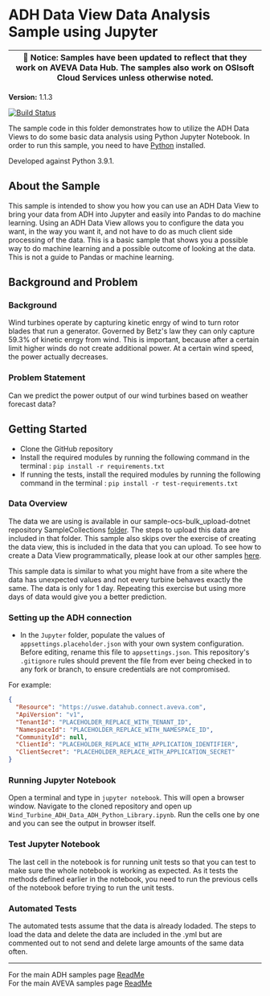 # ADH Data View Data Analysis Sample using Jupyter

| :loudspeaker: **Notice**: Samples have been updated to reflect that they work on AVEVA Data Hub. The samples also work on OSIsoft Cloud Services unless otherwise noted. |
| -----------------------------------------------------------------------------------------------|  

**Version:** 1.1.3

[![Build Status](https://dev.azure.com/osieng/engineering/_apis/build/status/product-readiness/ADH/aveva.sample-adh-data_views_jupyter-python?branchName=main)](https://dev.azure.com/osieng/engineering/_build/latest?definitionId=3095&branchName=main)

The sample code in this folder demonstrates how to utilize the ADH Data Views to do some basic data analysis using Python Jupyter Notebook. In order to run this sample, you need to have [Python](https://www.python.org/downloads/) installed.

Developed against Python 3.9.1.

## About the Sample

This sample is intended to show you how you can use an ADH Data View to bring your data from ADH into Jupyter and easily into Pandas to do machine learning. Using an ADH Data View allows you to configure the data you want, in the way you want it, and not have to do as much client side processing of the data. This is a basic sample that shows you a possible way to do machine learning and a possible outcome of looking at the data. This is not a guide to Pandas or machine learning.

## Background and Problem

### Background

Wind turbines operate by capturing kinetic enrgy of wind to turn rotor blades that run a generator. Governed by Betz's law they can only capture 59.3% of kinetic enrgy from wind. This is important, because after a certain limit higher winds do not create additional power. At a certain wind speed, the power actually decreases.

### Problem Statement

Can we predict the power output of our wind turbines based on weather forecast data?

## Getting Started

- Clone the GitHub repository
- Install the required modules by running the following command in the terminal : `pip install -r requirements.txt`
- If running the tests, install the required modules by running the following command in the terminal : `pip install -r test-requirements.txt`

### Data Overview

The data we are using is available in our sample-ocs-bulk_upload-dotnet repository SampleCollections [folder](https://github.com/osisoft/sample-ocs-bulk_upload-dotnet/tree/main/SampleCollections/DataViewWind). The steps to upload this data are included in that folder. This sample also skips over the exercise of creating the data view, this is included in the data that you can upload. To see how to create a Data View programmatically, please look at our other samples [here](https://github.com/osisoft/OSI-Samples-OCS/blob/main/docs/DATA_VIEWS_README.md).

This sample data is similar to what you might have from a site where the data has unexpected values and not every turbine behaves exactly the same. The data is only for 1 day. Repeating this exercise but using more days of data would give you a better prediction.

### Setting up the ADH connection

- In the `Jupyter` folder, populate the values of `appsettings.placeholder.json` with your own system configuration. Before editing, rename this file to `appsettings.json`. This repository's `.gitignore` rules should prevent the file from ever being checked in to any fork or branch, to ensure credentials are not compromised.

For example:

```json
{
  "Resource": "https://uswe.datahub.connect.aveva.com",
  "ApiVersion": "v1",
  "TenantId": "PLACEHOLDER_REPLACE_WITH_TENANT_ID",
  "NamespaceId": "PLACEHOLDER_REPLACE_WITH_NAMESPACE_ID",
  "CommunityId": null,
  "ClientId": "PLACEHOLDER_REPLACE_WITH_APPLICATION_IDENTIFIER",
  "ClientSecret": "PLACEHOLDER_REPLACE_WITH_APPLICATION_SECRET"
}
```

### Running Jupyter Notebook

Open a terminal and type in `jupyter notebook`. This will open a browser window. Navigate to the cloned repository and open up `Wind_Turbine_ADH_Data_ADH_Python_Library.ipynb`. Run the cells one by one and you can see the output in browser itself.

### Test Jupyter Notebook

The last cell in the notebook is for running unit tests so that you can test to make sure the whole notebook is working as expected. As it tests the methods defined earlier in the notebook, you need to run the previous cells of the notebook before trying to run the unit tests.

### Automated Tests

The automated tests assume that the data is already lodaded. The steps to load the data and delete the data are included in the .yml but are commented out to not send and delete large amounts of the same data often.

---

For the main ADH samples page [ReadMe](https://github.com/osisoft/OSI-Samples-OCS)  
For the main AVEVA samples page [ReadMe](https://github.com/osisoft/OSI-Samples)
